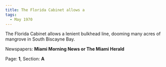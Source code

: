 ```yaml
---  
title: The Florida Cabinet allows a  
tags:  
  - May 1970  
---  
```

  
The Florida Cabinet allows a lenient bulkhead line, dooming many acres of mangrove in South Biscayne Bay.  
  
Newspapers: **Miami Morning News or The Miami Herald**  
  
Page: **1**, Section: **A** 
